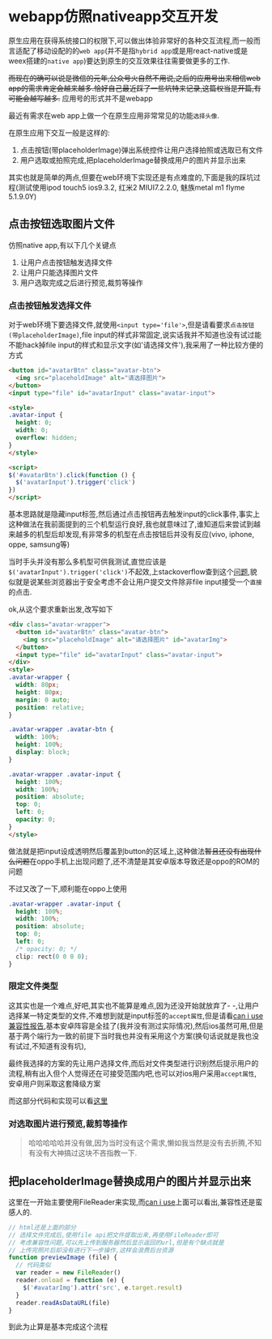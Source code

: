 
# webapp仿照nativeapp交互开发

原生应用在获得系统接口的权限下,可以做出体验非常好的各种交互流程,而一般而言适配了移动设配的的`web app`(并不是指`hybrid app`或是用react-native或是weex搭建的`native app`)要达到原生的交互效果往往需要做更多的工作.

~~而现在的确可以说是微信的元年,公众号火自然不用说,之后的应用号出来相信web app的需求肯定会越来越多.恰好自己最近踩了一些坑特来记录,这篇权当是开篇,有可能会越写越多.~~ 应用号的形式并不是webapp

最近有需求在web app上做一个在原生应用非常常见的功能`选择头像`.

在原生应用下交互一般是这样的:

1. 点击按钮(带placeholderImage)弹出系统控件让用户选择拍照或选取已有文件
1. 用户选取或拍照完成,把placeholderImage替换成用户的图片并显示出来

其实也就是简单的两点,但要在web环境下实现还是有点难度的,下面是我的踩坑过程(测试使用ipod touch5 ios9.3.2, 红米2 MIUI7.2.2.0, 魅族metal m1 flyme 5.1.9.0Y)

## 点击按钮选取图片文件

仿照native app,有以下几个关键点

1. 让用户点击按钮触发选择文件
1. 让用户只能选择图片文件
1. 用户选取完成之后进行预览,裁剪等操作

### 点击按钮触发选择文件

对于web环境下要选择文件,就使用`<input type='file'>`,但是请看要求`点击按钮(带placeholderImage)`,file input的样式非常固定,说实话我并不知道也没有试过能不能hack掉file input的样式和显示文字(如'请选择文件'),我采用了一种比较方便的方式

```html
<button id="avatarBtn" class="avatar-btn">
  <img src="placeholdImage" alt="请选择图片">
</button>
<input type="file" id="avatarInput" class="avatar-input">

<style>
.avatar-input {
  height: 0;
  width: 0;
  overflow: hidden;
}
</style>

<script>
$('#avatarBtn').click(function () {
  $('avatarInput').trigger('click')
})
</script>
```

基本思路就是隐藏input标签,然后通过点击按钮再去触发input的click事件,事实上这种做法在我前面提到的三个机型运行良好,我也就意味过了,谁知道后来尝试到越来越多的机型后却发现,有非常多的机型在点击按钮后并没有反应(vivo, iphone, oppe, samsung等)

当时手头并没有那么多机型可供我测试,直觉应该是`$('avatarInput').trigger('click')`不起效,上stackoverflow查到这个[问题](http://stackoverflow.com/questions/25886480/trigger-click-on-input-file),貌似就是说某些浏览器出于安全考虑不会让用户提交文件除非file input接受一个`直接`的点击.

ok,从这个要求重新出发,改写如下

```html
<div class="avatar-wrapper">
  <button id="avatarBtn" class="avatar-btn">
    <img src="placeholdImage" alt="请选择图片" id="avatarImg">
  </button>
  <input type="file" id="avatarInput" class="avatar-input">
</div>
<style>
.avatar-wrapper {
  width: 80px;
  height: 80px;
  margin: 0 auto;
  position: relative;
}

.avatar-wrapper .avatar-btn {
  width: 100%;
  height: 100%;
  display: block;
}

.avatar-wrapper .avatar-input {
  height: 100%;
  width: 100%;
  position: absolute;
  top: 0;
  left: 0;
  opacity: 0;
}
</style>
```

做法就是把input设成透明然后覆盖到button的区域上,这种做法~~暂且还没有出现什么问题~~在oppo手机上出现问题了,还不清楚是其安卓版本导致还是oppo的ROM的问题

不过又改了一下,顺利能在oppo上使用

```css
.avatar-wrapper .avatar-input {
  height: 100%;
  width: 100%;
  position: absolute;
  top: 0;
  left: 0;
  /* opacity: 0; */
  clip: rect(0 0 0 0);
}

```

### 限定文件类型

这其实也是一个难点,好吧,其实也不能算是难点,因为还没开始就放弃了- -,让用户选择某一特定类型的文件,不难想到就是input标签的`accept属性`,但是请看[can i use兼容性报告](http://caniuse.com/#search=accept%20attribute%20for%20file%20input),基本安卓阵容是全挂了(我并没有测过实际情况),然后ios虽然可用,但是基于两个端行为一致的前提下当时我也并没有采用这个方案(换句话说就是我也没有试过,不知道有没有坑),

最终我选择的方案的先让用户选择文件,而后对文件类型进行识别然后提示用户的流程,稍有出入但个人觉得还在可接受范围内吧,也可以对ios用户采用`accept属性`,安卓用户则采取这套降级方案

而这部分代码和实现可以看[这里](https://github.com/funkyLover/posts/blob/master/2016/9/get-file-type-in-android-moblie-browser.md)

### 对选取图片进行预览,裁剪等操作

> 哈哈哈哈哈并没有做,因为当时没有这个需求,懒如我当然是没有去折腾,不知有没有大神搞过这块不吝指教一下.


## 把placeholderImage替换成用户的图片并显示出来

这里在一开始主要使用FileReader来实现,而[can i use](http://caniuse.com/#search=file)上面可以看出,兼容性还是蛮感人的.

```js
// html还是上面的部分
// 选择文件完成后,使用file api把文件提取出来,再使用FileReader即可
// 考虑兼容性问题,可以先上传到服务器然后显示返回的url,但是有个缺点就是
// 上传完照片后却没有进行下一步操作,这样会浪费后台资源
function previewImage (file) {
  // 代码类似
  var reader = new FileReader()
  reader.onload = function (e) {
    $('#avatarImg').attr('src', e.target.result)
  }
  reader.readAsDataURL(file)
}
```

到此为止算是基本完成这个流程
